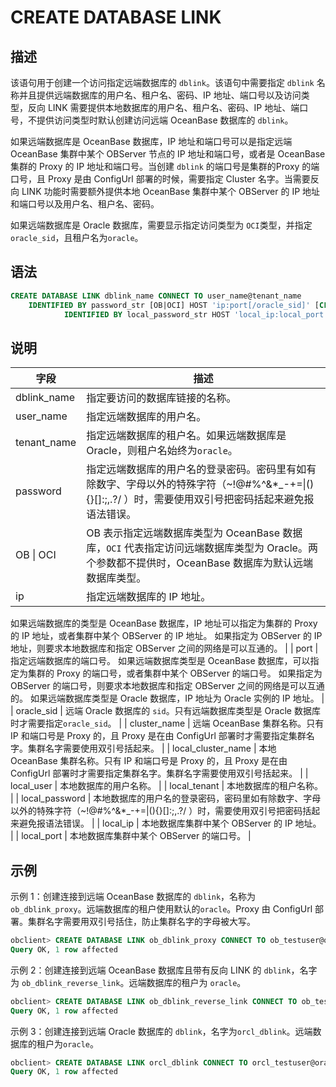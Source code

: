 # CREATE DATABASE LINK

## 描述

该语句用于创建一个访问指定远端数据库的 `dblink`。该语句中需要指定 `dblink` 名称并且提供远端数据库的用户名、租户名、密码、IP 地址、端口号以及访问类型，反向 LINK 需要提供本地数据库的用户名、租户名、密码、IP 地址、端口号，不提供访问类型时默认创建访问远端 OceanBase 数据库的 `dblink`。

如果远端数据库是 OceanBase 数据库，IP 地址和端口号可以是指定远端 OceanBase 集群中某个 OBServer 节点的 IP 地址和端口号，或者是 OceanBase 集群的 Proxy 的 IP 地址和端口号。当创建 `dblink` 的端口号是集群的Proxy 的端口号，且 Proxy 是由 ConfigUrl 部署的时候，需要指定 Cluster 名字。当需要反向 LINK 功能时需要额外提供本地 OceanBase 集群中某个 OBServer 的 IP 地址和端口号以及用户名、租户名、密码。

如果远端数据库是 Oracle 数据库，需要显示指定访问类型为 `OCI`类型，并指定 `oracle_sid`，且租户名为`oracle`。

## 语法

```sql
CREATE DATABASE LINK dblink_name CONNECT TO user_name@tenant_name 
    IDENTIFIED BY password_str [OB|OCI] HOST 'ip:port[/oracle_sid]' [CLUSTER cluster_name] [MY_NAME local_user_name@local_tenant_name 
            IDENTIFIED BY local_password_str HOST 'local_ip:local_port'];

```

## 说明

| 字段 | 描述 |
| --- | --- |
| dblink_name | 指定要访问的数据库链接的名称。 |
| user_name | 指定远端数据库的用户名。 |
| tenant_name | 指定远端数据库的租户名。如果远端数据库是 Oracle，则租户名始终为`oracle`。 |
| password | 指定远端数据库的用户名的登录密码。密码里有如有除数字、字母以外的特殊字符（~!@#%^&*_-+=&#124;(){}[]:;,.?/ ）时，需要使用双引号把密码括起来避免报语法错误。 |
| OB &#124; OCI | OB 表示指定远端数据库类型为 OceanBase 数据库，`OCI` 代表指定访问远端数据库类型为 Oracle。两个参数都不提供时，OceanBase 数据库为默认远端数据库类型。 |
| ip | 指定远端数据库的 IP 地址。
如果远端数据库的类型是 OceanBase 数据库，IP 地址可以指定为集群的 Proxy 的 IP 地址，或者集群中某个 OBServer 的 IP 地址。
如果指定为 OBServer 的 IP 地址，则要求本地数据库和指定 OBServer 之间的网络是可以互通的。 |
| port | 指定远端数据库的端口号。 
如果远端数据库类型是 OceanBase 数据库，可以指定为集群的 Proxy 的端口号，或者集群中某个 OBServer 的端口号。
如果指定为 OBServer 的端口号，则要求本地数据库和指定 OBServer 之间的网络是可以互通的。
如果远端数据库类型是 Oracle 数据库，IP 地址为 Oracle 实例的 IP 地址。 |
| oracle_sid | 远端 Oracle 数据库的 `sid`。只有远端数据库类型是 Oracle 数据库时才需要指定`oracle_sid`。 |
| cluster_name | 远端 OceanBase 集群名称。只有 IP 和端口号是 Proxy 的，且 Proxy 是在由 ConfigUrl 部署时才需要指定集群名字。集群名字需要使用双引号括起来。 |
| local_cluster_name   | 本地 OceanBase 集群名称。只有 IP 和端口号是 Proxy 的，且 Proxy 是在由 ConfigUrl 部署时才需要指定集群名字。集群名字需要使用双引号括起来。 |
| local_user | 本地数据库的用户名称。 |
| local_tenant | 本地数据库的租户名称。 |
| local_password | 本地数据库的用户名的登录密码，密码里如有除数字、字母以外的特殊字符（~!@#%^&*_-+=&#124;(){}[]:;,.?/ ）时，需要使用双引号把密码括起来避免报语法错误。 |
| local_ip | 本地数据库集群中某个 OBServer 的 IP 地址。 |
| local_port | 本地数据库集群中某个 OBServer 的端口号。 |

## 示例

示例 1：创建连接到远端 OceanBase 数据库的 `dblink`，名称为`ob_dblink_proxy`。远端数据库的租户使用默认的`oracle`。Proxy 由 ConfigUrl 部署。集群名字需要用双引号括住，防止集群名字的字母被大写。

```sql
obclient> CREATE DATABASE LINK ob_dblink_proxy CONNECT TO ob_testuser@oracle IDENTIFIED BY **1** OB HOST  '10.XXX.XXX.XXX:30084' CLUSTER “ob***”;
Query OK, 1 row affected
```

示例 2：创建连接到远端 OceanBase 数据库且带有反向 LINK 的 `dblink`，名字为 `ob_dblink_reverse_link`。远端数据库的租户为 `oracle`。

```sql
obclient> CREATE DATABASE LINK ob_dblink_reverse_link CONNECT TO ob_testuser2@oracle IDENTIFIED BY **1** OB HOST '10.XXX.XXX.XXX:35305' MY_NAME local_ob_testuser@oracle identified by **2** host '10.XXX.XXX.XXX:35307';
Query OK, 1 row affected 
```

示例 3：创建连接到远端 Oracle 数据库的 `dblink`，名字为`orcl_dblink`。远端数据库的租户为`oracle`。

```sql
obclient> CREATE DATABASE LINK orcl_dblink CONNECT TO orcl_testuser@oracle IDENTIFIED BY **1** OCI HOST '10.XXX.XXX.XXX:1521/ORCL';
Query OK, 1 row affected 
```